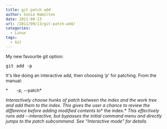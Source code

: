 ```yaml
---
title: git patch add
author: Sonia Hamilton
date: 2011-09-13
url: /2011/09/13/git-patch-add/
categories:
  - Linux
tags:
  - Git
---
```

My new favourite git option:

<!--more-->

<pre>git add -p</pre>

It's like doing an interactive add, then choosing &#8216;p' for patching. From the manual:

*       -p, --patch*

*Interactively choose hunks of patch between the index and the work tree and add them to the index. This gives the user a chance to review the difference before adding modified contents to** the index.* *This effectively runs add --interactive, but bypasses the initial command menu and directly jumps to the patch subcommand. See “Interactive mode” for details.*
